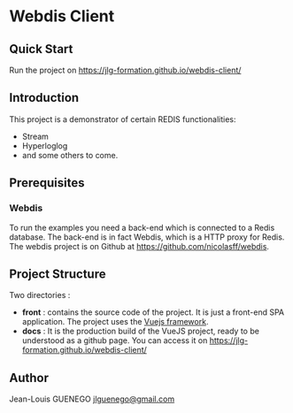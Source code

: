 # Webdis Client

## Quick Start

Run the project on https://jlg-formation.github.io/webdis-client/

## Introduction

This project is a demonstrator of certain REDIS functionalities:

- Stream
- Hyperloglog
- and some others to come.

## Prerequisites

### Webdis

To run the examples you need a back-end which is connected to a Redis database.
The back-end is in fact Webdis, which is a HTTP proxy for Redis.
The webdis project is on Github at https://github.com/nicolasff/webdis.

## Project Structure

Two directories :

- **front** : contains the source code of the project. It is just a front-end SPA application. The project uses the [Vuejs framework](https://vuejs.org/).
- **docs** : It is the production build of the VueJS project, ready to be understood as a github page. You can access it on https://jlg-formation.github.io/webdis-client/

## Author

Jean-Louis GUENEGO <jlguenego@gmail.com>
